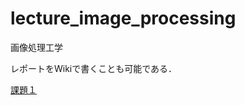 # lecture_image_processing
画像処理工学

レポートをWikiで書くことも可能である．

[課題１](https://github.com/mackhasegawa/lecture_image_processing/wiki/%E8%AA%B2%E9%A1%8C%EF%BC%91)



